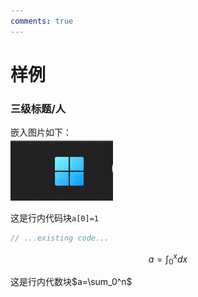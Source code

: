```yaml
---
comments: true
---
```

# 样例

### 三级标题/人

嵌入图片如下：  
![1](./assets/1.png)  

这是行内代码块`a[0]=1`

```c
// ...existing code...

```
  
$$
a=\int_0^xdx
$$

这是行内代数块$a=\sum_0^n$
